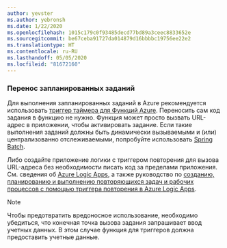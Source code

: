 ```yaml
---
author: yevster
ms.author: yebronsh
ms.date: 1/22/2020
ms.openlocfilehash: 1015c179c0f93485decd77bd89a3ceec8833652e
ms.sourcegitcommit: be67ceba91727da014879d16bbbbc19756ee22e2
ms.translationtype: HT
ms.contentlocale: ru-RU
ms.lasthandoff: 05/05/2020
ms.locfileid: "81672160"
---
```

### <a name="migrate-scheduled-jobs"></a>Перенос запланированных заданий

Для выполнения запланированных заданий в Azure рекомендуется использовать [триггер таймера для Функций Azure](/azure/azure-functions/functions-bindings-timer). Переносить сам код задания в функцию не нужно. Функция может просто вызвать URL-адрес в приложении, чтобы активировать задание. Если такие выполнения заданий должны быть динамически вызываемыми и (или) централизованно отслеживаемыми, попробуйте использовать [Spring Batch](https://spring.io/projects/spring-batch).

Либо создайте приложение логики с триггером повторения для вызова URL-адреса без необходимости писать код за пределами приложения. См. сведения об [Azure Logic Apps](/azure/logic-apps/logic-apps-overview), а также руководство по [созданию, планированию и выполнению повторяющихся задач и рабочих процессов с помощью триггера повторения в Azure Logic Apps](/azure/connectors/connectors-native-recurrence).

> [!NOTE]
> Чтобы предотвратить вредоносное использование, необходимо убедиться, что конечная точка вызова задания запрашивает ввод учетных данных. В этом случае функция для триггеров должна предоставить учетные данные.
